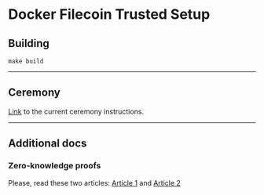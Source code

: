 # Docker Filecoin Trusted Setup

## Building

```
make build
```

--- 
## Ceremony

[Link](https://github.com/filecoin-project/phase2-attestations/tree/trusted-setup-2/ts2) to the current ceremony instructions. 

---

## Additional docs
### Zero-knowledge proofs
Please, read these two articles: [Article 1](https://medium.com/qed-it/diving-into-the-snarks-setup-phase-b7660242a0d7) and [Article 2](https://zkproof.org/2021/06/30/setup-ceremonies)
